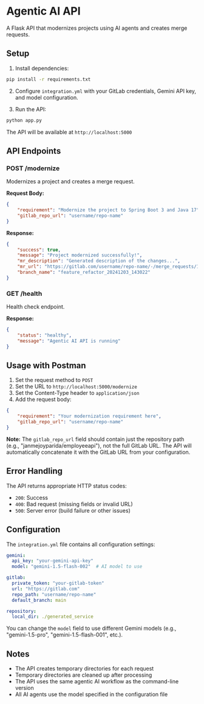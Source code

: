 # Agentic AI API

A Flask API that modernizes projects using AI agents and creates merge requests.

## Setup

1. Install dependencies:
```bash
pip install -r requirements.txt
```

2. Configure `integration.yml` with your GitLab credentials, Gemini API key, and model configuration.

3. Run the API:
```bash
python app.py
```

The API will be available at `http://localhost:5000`

## API Endpoints

### POST /modernize

Modernizes a project and creates a merge request.

**Request Body:**
```json
{
    "requirement": "Modernize the project to Spring Boot 3 and Java 17",
    "gitlab_repo_url": "username/repo-name"
}
```

**Response:**
```json
{
    "success": true,
    "message": "Project modernized successfully!",
    "mr_description": "Generated description of the changes...",
    "mr_url": "https://gitlab.com/username/repo-name/-/merge_requests/123",
    "branch_name": "feature_refactor_20241203_143022"
}
```

### GET /health

Health check endpoint.

**Response:**
```json
{
    "status": "healthy",
    "message": "Agentic AI API is running"
}
```

## Usage with Postman

1. Set the request method to `POST`
2. Set the URL to `http://localhost:5000/modernize`
3. Set the Content-Type header to `application/json`
4. Add the request body:
```json
{
    "requirement": "Your modernization requirement here",
    "gitlab_repo_url": "username/repo-name"
}
```

**Note:** The `gitlab_repo_url` field should contain just the repository path (e.g., "janmejoyparida/employeeapi"), not the full GitLab URL. The API will automatically concatenate it with the GitLab URL from your configuration.

## Error Handling

The API returns appropriate HTTP status codes:
- `200`: Success
- `400`: Bad request (missing fields or invalid URL)
- `500`: Server error (build failure or other issues)

## Configuration

The `integration.yml` file contains all configuration settings:

```yaml
gemini:
  api_key: "your-gemini-api-key"
  model: "gemini-1.5-flash-002"  # AI model to use

gitlab:
  private_token: "your-gitlab-token"
  url: "https://gitlab.com"
  repo_path: "username/repo-name"
  default_branch: main

repository:
  local_dir: ./generated_service
```

You can change the `model` field to use different Gemini models (e.g., "gemini-1.5-pro", "gemini-1.5-flash-001", etc.).

## Notes

- The API creates temporary directories for each request
- Temporary directories are cleaned up after processing
- The API uses the same agentic AI workflow as the command-line version
- All AI agents use the model specified in the configuration file 